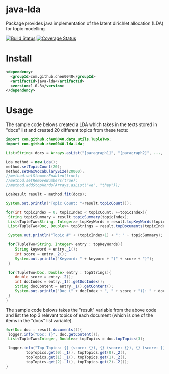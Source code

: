 # java-lda
Package provides java implementation of the latent dirichlet allocation (LDA) for topic modelling

[![Build Status](https://travis-ci.org/chen0040/java-lda.svg?branch=master)](https://travis-ci.org/chen0040/java-lda) [![Coverage Status](https://coveralls.io/repos/github/chen0040/java-lda/badge.svg?branch=master)](https://coveralls.io/github/chen0040/java-lda?branch=master)

# Install

```xml
<dependency>
  <groupId>com.github.chen0040</groupId>
  <artifactId>java-lda</artifactId>
  <version>1.0.3</version>
</dependency>
```


# Usage

The sample code belows created a LDA which takes in the texts stored in "docs" list and created 20 different topics from these texts: 

```java
import com.github.chen0040.data.utils.TupleTwo;
import com.github.chen0040.lda.Lda;

List<String> docs = Arrays.asList("[paragraph1]", "[paragraph2]", ..., "[paragraphN]");

Lda method = new Lda();
method.setTopicCount(20);
method.setMaxVocabularySize(20000);
//method.setStemmerEnabled(true);
//method.setRemoveNumbers(true);
//method.addStopWords(Arrays.asList("we", "they"));

LdaResult result = method.fit(docs);

System.out.println("Topic Count: "+result.topicCount());

for(int topicIndex = 0; topicIndex < topicCount; ++topicIndex){
 String topicSummary = result.topicSummary(topicIndex);
 List<TupleTwo<String, Integer>> topKeyWords = result.topKeyWords(topicIndex, 10);
 List<TupleTwo<Doc, Double>> topStrings = result.topDocuments(topicIndex, 5);

 System.out.println("Topic #" + (topicIndex+1) + ": " + topicSummary);

 for(TupleTwo<String, Integer> entry : topKeyWords){
    String keyword = entry._1();
    int score = entry._2();
    System.out.println("Keyword: " + keyword + "(" + score + ")");
 }

 for(TupleTwo<Doc, Double> entry : topStrings){
    double score = entry._2();
    int docIndex = entry._1().getDocIndex();
    String docContent = entry._1().getContent();
    System.out.println("Doc (" + docIndex + ", " + score + ")): " + docContent);
 }
}
```

The sample code belows takes the "result" variable from the above code and list the top 3 relevant topics of each document (which is one of the items in the "docs" list variable).
 
```java
for(Doc doc : result.documents()){
 logger.info("Doc: {}", doc.getContent());
 List<TupleTwo<Integer, Double>> topTopics = doc.topTopics(3);

 logger.info("Top Topics: {} (score: {}), {} (score: {}), {} (score: {})",
         topTopics.get(0)._1(), topTopics.get(0)._2(),
         topTopics.get(1)._1(), topTopics.get(1)._2(),
         topTopics.get(2)._1(), topTopics.get(2)._2());
}
```
